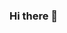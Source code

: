 ### Hi there 👋

<!--
**jordanlandry/jordanlandry** is a ✨ _special_ ✨ repository because its `README.md` (this file) appears on your GitHub profile.

<details>
  <summary>Stats</summary>
<a href="https://github.com/blitzwolfz">
  <img src="https://github-readme-stats.vercel.app/api?username=blitzwolfz&show_icons=true&hide_border=true" />
</a><a href="https://github.com/blitzwolfz">
  <img src="https://github-readme-stats.vercel.app/api/top-langs/?username=blitzwolfz&layout=compact&langs_count=9&hide=css,html" />
</a>
</details>
